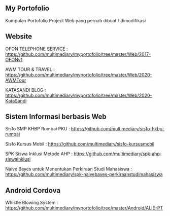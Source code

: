 ## My Portofolio
Kumpulan Portofolio Project Web yang pernah dibuat / dimodifikasi

## Website
OFON TELEPHONE SERVICE : https://github.com/multimediary/myportofolio/tree/master/Web/2017-OFONv1

AWM TOUR & TRAVEL : https://github.com/multimediary/myportofolio/tree/master/Web/2020-AWMTour

KATASANDI BLOG : https://github.com/multimediary/myportofolio/tree/master/Web/2020-KataSandi


## Sistem Informasi berbasis Web
Sisfo SMP KHBP Rumbai PKU : https://github.com/multimediary/sisfo-hkbp-rumbai

Sisfo Kursus Mobil : https://github.com/multimediary/sisfo-kursusmobil

SPK Siswa Inklusi Metode AHP : https://github.com/multimediary/spk-ahp-siswainklusi

Naive Bayes untuk Menentukan Perkiraan Studi Mahasiswa : https://github.com/multimediary/spk-naivebayes-perkiraanstudimahasiswa


## Android Cordova
Whistle Blowing System : https://github.com/multimediary/myportofolio/tree/master/Android/ALIE-PT